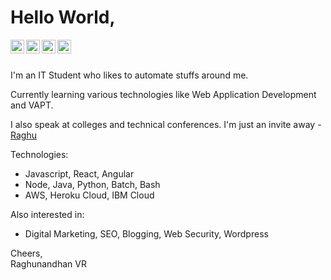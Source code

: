 # Hello World,

<a href="https://linkedin.com/in/raghunandhanvr">
  <img align="left" alt="Raghunandhan - LinkedIn" width="22px" src="https://cdn.jsdelivr.net/npm/simple-icons@v3/icons/linkedin.svg"/>
</a>
<a href="https://instagram.com/raghuvr_">
  <img align="left" alt="Raghu - Instagram" width="22px" src="https://cdn.jsdelivr.net/npm/simple-icons@v3/icons/instagram.svg"/>
</a>
<a href="https://twitter.com/raghuvr_">
  <img align="left" alt="Raghu - Twitter" width="22px" src="https://cdn.jsdelivr.net/npm/simple-icons@v3/icons/twitter.svg"/>
</a>
<a href="https://facebook.com/raghunandhanvr">
  <img align="left" alt="Raghu - Facebook" width="22px" src="https://cdn.jsdelivr.net/npm/simple-icons@v3/icons/facebook.svg"/>
</a>
<br />
<br />
  
I'm an IT Student who likes to automate stuffs around me.


Currently learning various technologies like Web Application Development and VAPT.


I also speak at colleges and technical conferences. I'm just an invite away - [Raghu](https://linkedin.com/in/raghunandhanvr)

Technologies:
- Javascript, React, Angular
- Node, Java, Python, Batch, Bash
- AWS, Heroku Cloud, IBM Cloud

Also interested in:
- Digital Marketing, SEO, Blogging, Web Security, Wordpress  

Cheers,  
Raghunandhan VR
